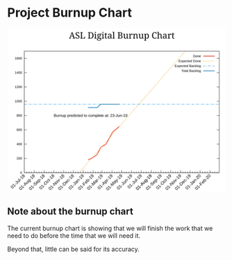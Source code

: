 # Project Burnup Chart
![Burnup Chart](graphs/burnup24042019.svg)

## Note about the burnup chart
The current burnup chart is showing that we will finish the work that we need to do before the time that we will need it.

Beyond that, little can be said for its accuracy.
